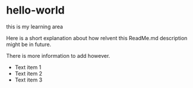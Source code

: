 # hello-world
this is my learning area 

  Here is a short explanation about how relvent this ReadMe.md description might be in future.

There is more information to add however.
- Text item 1
- Text item 2
- Text item 3
